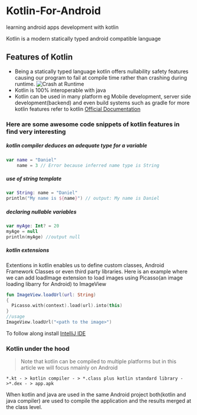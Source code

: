 # Kotlin-For-Android
learning android apps development with kotlin

Kotlin is a modern statically typed android compatible language 
## Features of Kotlin
* Being a statically typed language kotlin offers nullability safety features causing our program to fail at compile time rather than crashing during runtime.
  ![Crash at Runtime](C:\Users\DanielWaiguru\OneDrive\Documents\Screenshot_20200213-093757.png "prgram crash")
* Kotlin is 100% interoperable with java
* Kotlin can be used in many platform eg Mobile development, server side development(backend) and even build systems such as gradle
for more kotlin features refer to kotlin [Official Documentation](https://kotlinlang.org/docs/reference/android-overview.html)

### Here are some awesome code snippets of kotlin features in find very interesting
##### kotlin compiler deduces an adequate type for a variable
```kotlin
var name = "Daniel"
    name = 3 // Error because inferred name type is String
```
##### use of string template
```kotlin
var String: name = "Daniel"
println("My name is ${name}") // output: My name is Daniel
```
##### declaring nullable variables
```kotlin
var myAge: Int? = 20
myAge = null 
println(myAge) //output null
```
##### kotlin extensions
Extentions in kotlin enables us to define custom classes, Android Framework Classes or even third party libraries.
Here is an example where we can add loadImage extension to load images using Picasso(an image loading libarry for Android) to ImageView
```kotlin
fun ImageView.loadUrl(url: String)
{
  Picasso.with(context).load(url).into(this)
}
//usage
ImageView.loadUrl("<path to the image>")
```
To follow along install [IntelliJ IDE](https://www.jetbrains.com/idea/download/#section=windows)
### Kotlin under the hood
>Note that kotlin can be compiled to multiple platforms but in this article we will focus nmainly on Android

    *.kt - > kotlin compiler - > *.class plus kotlin standard library - >*.dex - > app.apk
  
When kotlin and java are used in the same Android project both(kotlin and java compiler) are used to compile the application and the results merged  at the class level.
